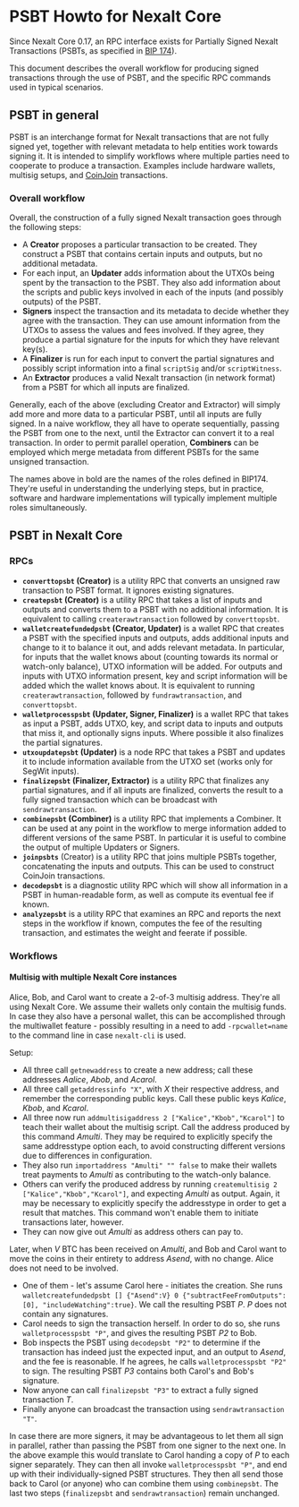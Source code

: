 # PSBT Howto for Nexalt Core

Since Nexalt Core 0.17, an RPC interface exists for Partially Signed Nexalt
Transactions (PSBTs, as specified in
[BIP 174](https://github.com/bitcoin/bips/blob/master/bip-0174.mediawiki)).

This document describes the overall workflow for producing signed transactions
through the use of PSBT, and the specific RPC commands used in typical
scenarios.

## PSBT in general

PSBT is an interchange format for Nexalt transactions that are not fully signed
yet, together with relevant metadata to help entities work towards signing it.
It is intended to simplify workflows where multiple parties need to cooperate to
produce a transaction. Examples include hardware wallets, multisig setups, and
[CoinJoin](https://bitcointalk.org/?topic=279249) transactions.

### Overall workflow

Overall, the construction of a fully signed Nexalt transaction goes through the
following steps:

- A **Creator** proposes a particular transaction to be created. They construct
  a PSBT that contains certain inputs and outputs, but no additional metadata.
- For each input, an **Updater** adds information about the UTXOs being spent by
  the transaction to the PSBT. They also add information about the scripts and
  public keys involved in each of the inputs (and possibly outputs) of the PSBT.
- **Signers** inspect the transaction and its metadata to decide whether they
  agree with the transaction. They can use amount information from the UTXOs
  to assess the values and fees involved. If they agree, they produce a
  partial signature for the inputs for which they have relevant key(s).
- A **Finalizer** is run for each input to convert the partial signatures and
  possibly script information into a final `scriptSig` and/or `scriptWitness`.
- An **Extractor** produces a valid Nexalt transaction (in network format)
  from a PSBT for which all inputs are finalized.

Generally, each of the above (excluding Creator and Extractor) will simply
add more and more data to a particular PSBT, until all inputs are fully signed.
In a naive workflow, they all have to operate sequentially, passing the PSBT
from one to the next, until the Extractor can convert it to a real transaction.
In order to permit parallel operation, **Combiners** can be employed which merge
metadata from different PSBTs for the same unsigned transaction.

The names above in bold are the names of the roles defined in BIP174. They're
useful in understanding the underlying steps, but in practice, software and
hardware implementations will typically implement multiple roles simultaneously.

## PSBT in Nexalt Core

### RPCs

- **`converttopsbt` (Creator)** is a utility RPC that converts an
  unsigned raw transaction to PSBT format. It ignores existing signatures.
- **`createpsbt` (Creator)** is a utility RPC that takes a list of inputs and
  outputs and converts them to a PSBT with no additional information. It is
  equivalent to calling `createrawtransaction` followed by `converttopsbt`.
- **`walletcreatefundedpsbt` (Creator, Updater)** is a wallet RPC that creates a
  PSBT with the specified inputs and outputs, adds additional inputs and change
  to it to balance it out, and adds relevant metadata. In particular, for inputs
  that the wallet knows about (counting towards its normal or watch-only
  balance), UTXO information will be added. For outputs and inputs with UTXO
  information present, key and script information will be added which the wallet
  knows about. It is equivalent to running `createrawtransaction`, followed by
  `fundrawtransaction`, and `converttopsbt`.
- **`walletprocesspsbt` (Updater, Signer, Finalizer)** is a wallet RPC that takes as
  input a PSBT, adds UTXO, key, and script data to inputs and outputs that miss
  it, and optionally signs inputs. Where possible it also finalizes the partial
  signatures.
- **`utxoupdatepsbt` (Updater)** is a node RPC that takes a PSBT and updates it
  to include information available from the UTXO set (works only for SegWit
  inputs).
- **`finalizepsbt` (Finalizer, Extractor)** is a utility RPC that finalizes any
  partial signatures, and if all inputs are finalized, converts the result to a
  fully signed transaction which can be broadcast with `sendrawtransaction`.
- **`combinepsbt` (Combiner)** is a utility RPC that implements a Combiner. It
  can be used at any point in the workflow to merge information added to
  different versions of the same PSBT. In particular it is useful to combine the
  output of multiple Updaters or Signers.
- **`joinpsbts`** (Creator) is a utility RPC that joins multiple PSBTs together,
  concatenating the inputs and outputs. This can be used to construct CoinJoin
  transactions.
- **`decodepsbt`** is a diagnostic utility RPC which will show all information in
  a PSBT in human-readable form, as well as compute its eventual fee if known.
- **`analyzepsbt`** is a utility RPC that examines an RPC and reports the
  next steps in the workflow if known, computes the fee of the resulting
  transaction, and estimates the weight and feerate if possible.


### Workflows

#### Multisig with multiple Nexalt Core instances

Alice, Bob, and Carol want to create a 2-of-3 multisig address. They're all using
Nexalt Core. We assume their wallets only contain the multisig funds. In case
they also have a personal wallet, this can be accomplished through the
multiwallet feature - possibly resulting in a need to add `-rpcwallet=name` to
the command line in case `nexalt-cli` is used.

Setup:
- All three call `getnewaddress` to create a new address; call these addresses
  *Aalice*, *Abob*, and *Acarol*.
- All three call `getaddressinfo "X"`, with *X* their respective address, and
  remember the corresponding public keys. Call these public keys *Kalice*,
  *Kbob*, and *Kcarol*.
- All three now run `addmultisigaddress 2 ["Kalice","Kbob","Kcarol"]` to teach
  their wallet about the multisig script. Call the address produced by this
  command *Amulti*. They may be required to explicitly specify the same
  addresstype option each, to avoid constructing different versions due to
  differences in configuration.
- They also run `importaddress "Amulti" "" false` to make their wallets treat
  payments to *Amulti* as contributing to the watch-only balance.
- Others can verify the produced address by running
  `createmultisig 2 ["Kalice","Kbob","Kcarol"]`, and expecting *Amulti* as
  output. Again, it may be necessary to explicitly specify the addresstype
  in order to get a result that matches. This command won't enable them to
  initiate transactions later, however.
- They can now give out *Amulti* as address others can pay to.

Later, when *V* BTC has been received on *Amulti*, and Bob and Carol want to
move the coins in their entirety to address *Asend*, with no change. Alice
does not need to be involved.
- One of them - let's assume Carol here - initiates the creation. She runs
  `walletcreatefundedpsbt [] {"Asend":V} 0 {"subtractFeeFromOutputs":[0], "includeWatching":true}`.
  We call the resulting PSBT *P*. *P* does not contain any signatures.
- Carol needs to sign the transaction herself. In order to do so, she runs
  `walletprocesspsbt "P"`, and gives the resulting PSBT *P2* to Bob.
- Bob inspects the PSBT using `decodepsbt "P2"` to determine if the transaction
  has indeed just the expected input, and an output to *Asend*, and the fee is
  reasonable. If he agrees, he calls `walletprocesspsbt "P2"` to sign. The
  resulting PSBT *P3* contains both Carol's and Bob's signature.
- Now anyone can call `finalizepsbt "P3"` to extract a fully signed transaction
  *T*.
- Finally anyone can broadcast the transaction using `sendrawtransaction "T"`.

In case there are more signers, it may be advantageous to let them all sign in
parallel, rather than passing the PSBT from one signer to the next one. In the
above example this would translate to Carol handing a copy of *P* to each signer
separately. They can then all invoke `walletprocesspsbt "P"`, and end up with
their individually-signed PSBT structures. They then all send those back to
Carol (or anyone) who can combine them using `combinepsbt`. The last two steps
(`finalizepsbt` and `sendrawtransaction`) remain unchanged.
